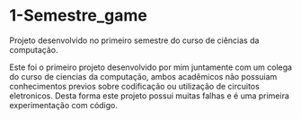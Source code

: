 # 1-Semestre_game
Projeto desenvolvido no primeiro semestre do curso de ciências da computação.

Este foi o primeiro projeto desenvolvido por mim juntamente com um colega do curso de ciencias da computação,
ambos acadêmicos não possuiam conhecimentos previos sobre codificação ou utilização de circuitos eletronicos.
Desta forma este projeto possui muitas falhas e é uma primeira experimentação com código.
